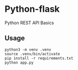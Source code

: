 # Python-flask
Python REST API Basics

## Usage
```
python3 -m venv .venv
source .venv/bin/activate
pip install -r requirements.txt
python app.py
```